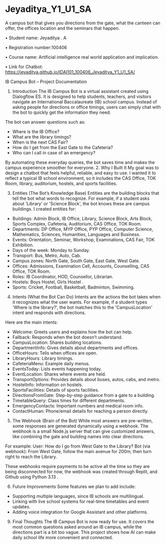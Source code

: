 # Jeyaditya_Y1_U1_SA
A campus bot that gives you directions from the gate, what the canteen can offer, the offices location and the seminars that happen.

•	Student name: Jeyaditya . A 

•	Registration number:100406 

•	Course name: Artificial intelligence real world application and implication. 

•	Link for Chatbot: https://jeyaditya.github.io/IDAI101_100406_Jeyaditya_Y1_U1_SA/


IB Campus Bot – Project Documentation
1. Introduction
The IB Campus Bot is a virtual assistant created using Dialogflow ES. It is designed to help students, teachers, and visitors navigate an International Baccalaureate (IB) school campus. Instead of asking people for directions or office timings, users can simply chat with the bot to quickly get the information they need.

The bot can answer questions such as:
- Where is the IB Office?
- What are the library timings?
- When is the next CAS Fair?
- How do I get from the East Gate to the Cafeteria?
- Who can I call in case of an emergency?

By automating these everyday queries, the bot saves time and makes the campus experience smoother for everyone.
2. Why I Built It
My goal was to design a chatbot that feels helpful, reliable, and easy to use. I wanted it to reflect a typical IB school environment, so it includes the CAS Office, TOK Room, library, auditorium, hostels, and sports facilities.


3. Entities (The Bot’s Knowledge Base)
Entities are the building blocks that tell the bot what words to recognize. For example, if a student asks about 'Library' or 'Science Block', the bot knows these are campus buildings.
I created entities for:
- Buildings: Admin Block, IB Office, Library, Science Block, Arts Block, Sports Complex, Cafeteria, Auditorium, CAS Office, TOK Room.
- Departments: DP Office, MYP Office, PYP Office, Computer Science, Mathematics, Sciences,     Humanities, Languages and Business.
- Events: Orientation, Seminar, Workshop, Examinations, CAS Fair, TOK Exhibition.
- Days of the week: Monday to Sunday.
- Transport: Bus, Metro, Auto, Cab.
- Campus zones: North Gate, South Gate, East Gate, West Gate.
- Offices: Admissions, Examination Cell, Accounts, Counselling, CAS Office, TOK Room.
- Roles: IB Coordinator, HOD, Counsellor, Librarian.
- Hostels: Boys Hostel, Girls Hostel .
- Sports: Cricket, Football, Basketball, Badminton, Swimming.
4. Intents (What the Bot Can Do)
Intents are the actions the bot takes when it recognizes what the user wants. For example, if a student types 'Where is the library?', the bot matches this to the 'CampusLocation' intent and responds with directions.

Here are the main intents:
- Welcome: Greets users and explains how the bot can help.
- Fallback: Responds when the bot doesn’t understand.
- CampusLocation: Shares building locations.
- DepartmentInfo: Gives details about departments and offices.
- OfficeHours: Tells when offices are open.
- LibraryHours: Library timings.
- CafeteriaMenu: Example daily menus.
- EventsToday: Lists events happening today.
- EventLocation: Shares where events are held.
- TransportOptions: Provides details about buses, autos, cabs, and metro.
- HostelInfo: Information on hostels.
- SportsFacilities: Details of sports facilities.
- DirectionsFromGate: Step-by-step guidance from a gate to a building.
- TimetableQuery: Class times for different departments.
- EmergencyContacts: Important numbers and medical room info.
- ContactHuman: Phone/email details for reaching a person directly.
5. The Webhook (Brain of the Bot)
While most answers are pre-written, some responses are generated dynamically using a webhook. The webhook is a small Node.js server that can give customized answers, like combining the gate and building names into clear directions.

For example:
User: How do I go from West Gate to the Library?
Bot (via webhook): From West Gate, follow the main avenue for 200m, then turn right to reach the Library.

These webhooks require payments to be active all the time so they are being disconnected for now, the webhook was created through Replit, and Github using Python 3.13 .


6. Future Improvements
Some features we plan to add include:
- Supporting multiple languages, since IB schools are multilingual.
- Linking with live school systems for real-time timetables and event updates.
- Adding voice integration for Google Assistant and other platforms.
9. Final Thoughts
The IB Campus Bot is now ready for use. It covers the most common questions asked around an IB campus, while the directions part is a bit too vague. This project shows how AI can make daily school life more convenient and connected.

